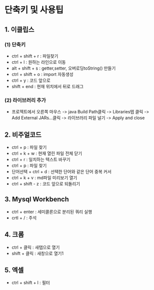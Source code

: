 # 단축키 및 사용팁
## 1. 이클립스
### (1) 단축키
* ctrl + shift + r : 파일찾기
* ctrl + l : 원하는 라인으로 이동
* alt + shift + s : getter,setter, 오버로딩toString() 만들기
* ctrl + shift + o : import 자동생성
* ctrl + y : 코드 앞으로
* shift + end : 현재 위치에서 뒤로 드래그

### (2) 라이브러리 추가
* 프로젝트에서 오른쪽 마우스 -> java Build Path클릭 -> Libraries탭 클릭 -> Add External JARs...클릭 -> 라이브러리 파일 널기 -> Apply and close

## 2. 비주얼코드
* ctrl + p : 파일 찾기
* ctrl + k + w : 현재 열린 파일 전체 닫기
* ctrl + r : 일치하는 텍스트 바꾸기
* ctrl + p : 파일 찾기
* 단어선택 + ctrl + d : 선택한 단어와 같은 단어 중복 커서
* ctrl + k + v : md파일 미리보기 열기
* ctrl + shift - z : 코드 앞으로 되돌리기

## 3. Mysql Workbench
* ctrl + enter : 세미콜론으로 분리된 쿼리 실행
* crtl + / :  주석

## 4. 크롬
* ctrl + 클릭 : 새탭으로 열기
* shift + 클릭 : 새창으로 열기1

## 5. 엑셀
* ctrl + shift + l : 필터
